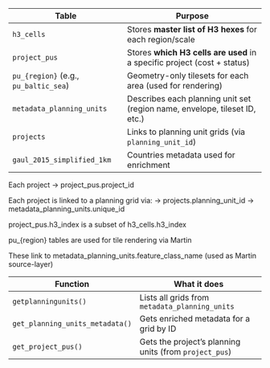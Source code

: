| Table                                 | Purpose                                                                    |
| ------------------------------------- | -------------------------------------------------------------------------- |
| `h3_cells`                            | Stores **master list of H3 hexes** for each region/scale                   |
| `project_pus`                         | Stores **which H3 cells are used** in a specific project (cost + status)   |
| `pu_{region}` (e.g., `pu_baltic_sea`) | Geometry-only tilesets for each area (used for rendering)                  |
| `metadata_planning_units`             | Describes each planning unit set (region name, envelope, tileset ID, etc.) |
| `projects`                            | Links to planning unit grids (via `planning_unit_id`)                      |
| `gaul_2015_simplified_1km`            | Countries metadata used for enrichment                                     |

Each project → project_pus.project_id

Each project is linked to a planning grid via:
→ projects.planning_unit_id → metadata_planning_units.unique_id

project_pus.h3_index is a subset of h3_cells.h3_index

pu\_{region} tables are used for tile rendering via Martin

These link to metadata_planning_units.feature_class_name (used as Martin source-layer)

| Function                        | What it does                                           |
| ------------------------------- | ------------------------------------------------------ |
| `getplanningunits()`            | Lists all grids from `metadata_planning_units`         |
| `get_planning_units_metadata()` | Gets enriched metadata for a grid by ID                |
| `get_project_pus()`             | Gets the project’s planning units (from `project_pus`) |
